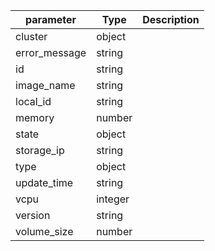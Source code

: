 | parameter | Type | Description |
| ----------- | ----------- |----------- |
| cluster  |  object  |    |
| error_message  |  string  |    |
| id  |  string  |    |
| image_name  |  string  |    |
| local_id  |  string  |    |
| memory  |  number  |    |
| state  |  object  |    |
| storage_ip  |  string  |    |
| type  |  object  |    |
| update_time  |  string  |    |
| vcpu  |  integer  |    |
| version  |  string  |    |
| volume_size  |  number  |    |